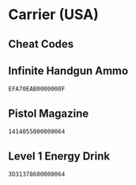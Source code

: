 # Carrier (USA)

## Cheat Codes

## Infinite Handgun Ammo

```
EFA70EAB0000000F

```

## Pistol Magazine

```
1414055000000064

```

## Level 1 Energy Drink

```
3D31378600000064

```

